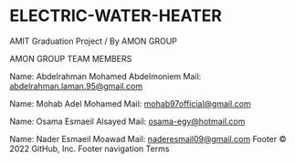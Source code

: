 # ELECTRIC-WATER-HEATER
AMIT Graduation Project / By AMON GROUP


AMON GROUP TEAM MEMBERS


Name: Abdelrahman Mohamed Abdelmoniem
Mail: abdelrahman.laman.95@gmail.com

Name: Mohab Adel Mohamed
Mail: mohab97official@gmail.com

Name: Osama Esmaeil Alsayed
Mail: osama-egy@hotmail.com

Name: Nader Esmaeil Moawad
Mail: naderesmail09@gmail.com
Footer
© 2022 GitHub, Inc.
Footer navigation
Terms
